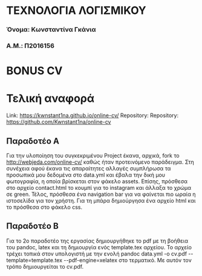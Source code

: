 # ΤΕΧΝΟΛΟΓΙΑ ΛΟΓΙΣΜΙΚΟΥ
### Όνομα: Κωνσταντίνα Γκάνια
### Α.Μ.: Π2016156

# BONUS CV
# Τελική αναφορά

Link: https://kwnstant1na.github.io/online-cv/
Repository: Repository: https://github.com/Kwnstant1na/online-cv

## Παραδοτέο Α
Για την υλοποίηση του συγκεκριμένου Project έκανα, αρχικά, fork το http://webjeda.com/online-cv/ καθώς ήταν προτεινόμενο παράδειγμα.
Στη συνέχεια αφού έκανα τις απαραίτητες αλλαγές συμπλήρωσα τα προσωπικά μου δεδομένα στο data.yml και έβαλα την δική μου φωτογραφία, 
η οποία βρίσκεται στον φάκελο assets. Επίσης, πρόσθεσα στο αρχείο contact.html το κουμπί για το instagram και άλλαξα το χρώμα σε green.
Τέλος, πρόσθεσα ένα navigation bar για να φαίνεται πιο ωραία η ιστοσελίδα για τον χρήστη. Για τη μπάρα δημιούργησα ένα αρχείο html και 
το πρόσθεσα στο φάκελο css. 


## Παραδοτέο Β
Για το 2ο παραδοτέο της εργασίας δημιουργήθηκε το pdf με τη βοήθεια του pandoc, latex και τη δημιουργία ενός template.tex αρχείου.
Το αρχείο τρέχει τοπικά στον υπολογιστή με την ενολή pandoc data.yml -o cv.pdf --template=template.tex --pdf-engine=xelatex στο τερματικό.
Με αυτόν τον τρόπο δημιουργείται το cv.pdf. 
